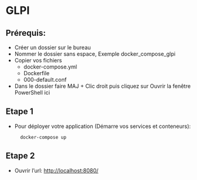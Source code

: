 # GLPI

## Prérequis:
- Créer un dossier sur le bureau
- Nommer le dossier sans espace, Exemple docker_compose_glpi
- Copier vos fichiers
   - docker-compose.yml
   - Dockerfile
   - 000-default.conf
- Dans le dossier faire MAJ + Clic droit puis cliquez sur Ouvrir la fenêtre PowerShell ici

## Etape 1
- Pour déployer votre application (Démarre vos services et conteneurs):

        docker-compose up

## Etape 2
* Ouvrir l’url:   [http://localhost:8080/](http://localhost/index.php
)
